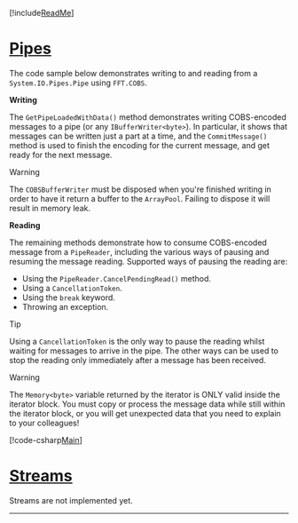 [!include[ReadMe](~/../README.md)]

# [Pipes](#tab/pipes)

The code sample below demonstrates writing to and reading from a `System.IO.Pipes.Pipe` using `FFT.COBS`.

**Writing**

The `GetPipeLoadedWithData()` method demonstrates writing COBS-encoded messages to a pipe (or any `IBufferWriter<byte>`). In particular, it shows that messages can be written just a part at a time, and the `CommitMessage()` method is used to finish the encoding for the current message, and get ready for the next message.

>[!WARNING]
> The `COBSBufferWriter` must be disposed when you're finished writing in order to have it return a buffer to the `ArrayPool`. Failing to dispose it will result in memory leak.

**Reading**

The remaining methods demonstrate how to consume COBS-encoded message from a `PipeReader`, including the various ways of pausing and resuming the message reading. Supported ways of pausing the reading are: 

- Using the `PipeReader.CancelPendingRead()` method.
- Using a `CancellationToken`.
- Using the `break` keyword.
- Throwing an exception.
  
>[!TIP]
>Using a `CancellationToken` is the only way to pause the reading whilst waiting for messages to arrive in the pipe. The other ways can be used to stop the reading only immediately after a message has been received.

>[!WARNING]
>The `Memory<byte>` variable returned by the iterator is ONLY valid inside the iterator block. You must copy or process the message data while still within the iterator block, or you will get unexpected data that you need to explain to your colleagues!

[!code-csharp[Main](~/../src/FFT.COBS.Examples/PipesExample.cs)]

# [Streams](#tab/streams)

Streams are not implemented yet.

***